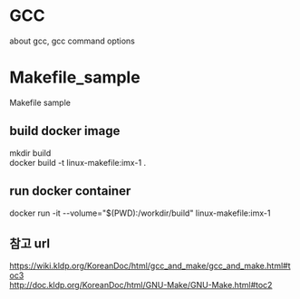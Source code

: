 # GCC  
about gcc, gcc command options  

# Makefile_sample
Makefile sample

## build docker image
mkdir build  
docker build -t linux-makefile:imx-1 .  
  
## run docker container
docker run -it --volume="$(PWD):/workdir/build" linux-makefile:imx-1
  
## 참고 url
https://wiki.kldp.org/KoreanDoc/html/gcc_and_make/gcc_and_make.html#toc3  
http://doc.kldp.org/KoreanDoc/html/GNU-Make/GNU-Make.html#toc2  